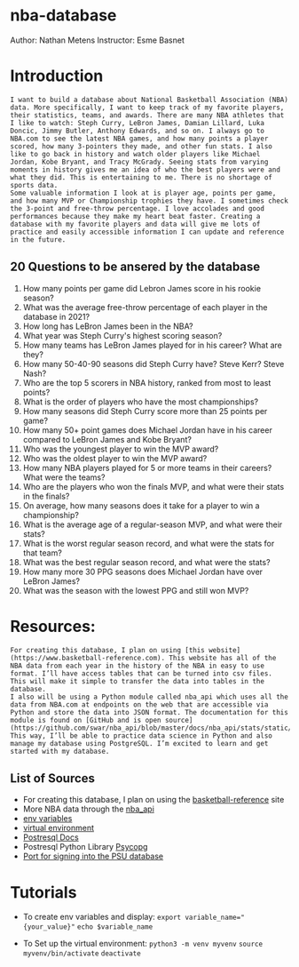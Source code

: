 # nba-database
Author: Nathan Metens
Instructor: Esme Basnet

# Introduction

    I want to build a database about National Basketball Association (NBA) data. More specifically, I want to keep track of my favorite players, their statistics, teams, and awards. There are many NBA athletes that I like to watch: Steph Curry, LeBron James, Damian Lillard, Luka Doncic, Jimmy Butler, Anthony Edwards, and so on. I always go to NBA.com to see the latest NBA games, and how many points a player scored, how many 3-pointers they made, and other fun stats. I also like to go back in history and watch older players like Michael Jordan, Kobe Bryant, and Tracy McGrady. Seeing stats from varying moments in history gives me an idea of who the best players were and what they did. This is entertaining to me. There is no shortage of sports data.
    Some valuable information I look at is player age, points per game, and how many MVP or Championship trophies they have. I sometimes check the 3-point and free-throw percentage. I love accolades and good performances because they make my heart beat faster. Creating a database with my favorite players and data will give me lots of practice and easily accessible information I can update and reference in the future.

## 20 Questions to be ansered by the database

1) How many points per game did Lebron James score in his rookie season?
2) What was the average free-throw percentage of each player in the database in 2021?
3) How long has LeBron James been in the NBA?
4) What year was Steph Curry's highest scoring season?
5) How many teams has LeBron James played for in his career? What are they?
6) How many 50-40-90 seasons did Steph Curry have? Steve Kerr? Steve Nash?
7) Who are the top 5 scorers in NBA history, ranked from most to least points?
8) What is the order of players who have the most championships?
9) How many seasons did Steph Curry score more than 25 points per game?
10) How many 50+ point games does Michael Jordan have in his career compared to LeBron James and Kobe Bryant?
11) Who was the youngest player to win the MVP award?
12) Who was the oldest player to win the MVP award?
13) How many NBA players played for 5 or more teams in their careers? What were the teams?
14) Who are the players who won the finals MVP, and what were their stats in the finals?
15) On average, how many seasons does it take for a player to win a championship?
16) What is the average age of a regular-season MVP, and what were their stats?
17) What is the worst regular season record, and what were the stats for that team?
18) What was the best regular season record, and what were the stats?
19) How many more 30 PPG seasons does Michael Jordan have over LeBron James?
20) What was the season with the lowest PPG and still won MVP?

# Resources:

    For creating this database, I plan on using [this website](https://www.basketball-reference.com). This website has all of the NBA data from each year in the history of the NBA in easy to use format. I’ll have access tables that can be turned into csv files. This will make it simple to transfer the data into tables in the database.
    I also will be using a Python module called nba_api which uses all the data from NBA.com at endpoints on the web that are accessible via Python and store the data into JSON format. The documentation for this module is found on [GitHub and is open source](https://github.com/swar/nba_api/blob/master/docs/nba_api/stats/static/players.md). This way, I’ll be able to practice data science in Python and also manage my database using PostgreSQL. I’m excited to learn and get started with my database.

## List of Sources

- For creating this database, I plan on using the [basketball-reference](https://www.basketball-reference.com) site
- More NBA data through the [nba_api](https://github.com/swar/nba_api/blob/master/docs/nba_api/stats/static/players.md)
- [env variables](https://developer.vonage.com/en/blog/python-environment-variables-a-primer)
- [virtual environment](https://python.land/virtual-environments/virtualenv)
- [Postresql Docs](https://www.postgresql.org/docs/current/runtime-config-connection.html)
- Postresql Python Library [Psycopg](https://www.psycopg.org/docs/)
- [Port for signing into the PSU database](https://www.postgresql.org/docs/current/runtime-config-connection.html)

# Tutorials

- To create env variables and display:
    `export variable_name="{your_value}"`
    `echo $variable_name`

- To Set up the virtual environment: 
    `python3 -m venv myvenv`
    `source myvenv/bin/activate`
    `deactivate`
